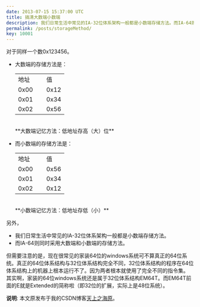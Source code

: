 ```yaml
---
date: 2013-07-15 15:37:00 UTC
title: 搞清大数端小数端
description: 我们日常生活中常见的IA-32位体系架构一般都是小数端存储方法。而IA-64则同时采用大数端和小数端的存储方法。究竟什么是大数端，什么是小数端呢？就让我们从这篇文章中了解一下吧。
permalink: /posts/storageMethod/
key: 10001
---
```


对于同样一个数0x123456。

- 大数端的存储方法是：
    <table>
        <tr><td width="60px">地址</td><td>值</td></tr>
        <tr><td>0x00</td><td>0x12</td></tr>
        <tr><td>0x01</td><td>0x34</td></tr>
        <tr><td>0x02</td><td>0x56</td></tr>
    </table><br/>
    **大数端记忆方法：低地址存高（大）位**

- 而小数端的存储方法是：
    <table>
        <tr><td width="60px">地址</td><td>值</td></tr>
        <tr><td>0x00</td><td>0x56</td></tr>
        <tr><td>0x01</td><td>0x34</td></tr>
        <tr><td>0x02</td><td>0x12</td></tr>
    </table><br/>
    **小数端记忆方法：低地址存低（小）**

另外，

- 我们日常生活中常见的IA-32位体系架构一般都是小数端存储方法。
- 而IA-64则同时采用大数端和小数端的存储方法。

但需要注意的是，现在很常见的家装64位的windows系统可不算真正的64位系统。真正的64位体系结构与32位体系结构完全不同，32位体系结构的程序在64位体系结构上的机器上根本运行不了。因为两者根本就使用了完全不同的指令集。<br/>
其实啊，家装的64位windows系统还是属于32位体系结构EM64T。而EM64T前面的E就是Extended的简称啦（即32位的扩展，实际上是48位系统）。

**说明**: 本文原发布于我的CSDN博客[天上之海原](http://blog.csdn.net/zry656565)。
